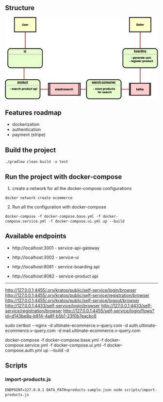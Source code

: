 ## Structure

![alt text](doc/ultimate-ecommerce.png)

## Features roadmap

- dockerization
- authentication
- payment (stripe)

## Build the project

```shell
./gradlew clean build -x test
```

## Run the project with docker-compose

1) create a network for all the docker-compose configurations
```shell
docker network create ecommerce
```

2) Run all the configuration with docker-compose
```shell
docker-compose -f docker-compose.base.yml -f docker-compose.service.yml -f docker-compose.ui.yml up --build
```

## Available endpoints

- http://localhost:3001 - service-api-gateway
- http://localhost:3002 - service-ui
  
- http://localhost:8081 - service-boarding api
- http://localhost:8082 - service-product api

---

http://127.0.0.1:4455/.ory/kratos/public/self-service/login/browser
http://127.0.0.1:4455/.ory/kratos/public/self-service/registration/browser
http://127.0.0.1:4455/.ory/kratos/public/self-service/logout/browser
http://127.0.0.1:4433/self-service/login/browser
http://127.0.0.1:4433/self-service/registration/browser
http://127.0.0.1:4455/self-service/login/flows?id=d143be8a-b914-4a8f-b5b1-23f0b7eacbc6

sudo certbot --nginx -d ultimate-ecommerce.v-query.com -d auth.ultimate-ecommerce.v-query.com -d mail.ultimate-ecommerce.v-query.com

docker-compose -f docker-compose.base.yml -f docker-compose.service.yml -f docker-compose.ui.yml -f docker-compose.auth.yml up --build -d


## Scripts

### import-products.js

```shell
ENDPOINT=127.0.0.1 DATA_PATH=products-sample.json node scripts/import-products.js
```